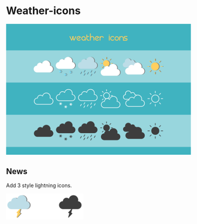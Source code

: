 # Weather-icons
<img src="https://github.com/goescat/Weather-icons/blob/master/weather.png" alt="weather icon" width="550">

## News
Add 3 style lightning icons.

<img src="https://github.com/goescat/Weather-icons/blob/master/weather-icon/lightning.svg" alt="lightnin" width="70"/><img src="https://github.com/goescat/Weather-icons/blob/master/weather-icon/lightning-line.svg" alt="lightnin" width="70"/><img src="https://github.com/goescat/Weather-icons/blob/master/weather-icon/lightning-shadow.svg" alt="lightnin" width="70"/>
